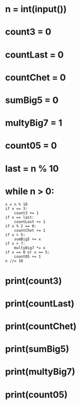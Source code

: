 # n = int(input())
# count3 = 0
# countLast = 0
# countChet = 0
# sumBig5 = 0
# multyBig7 = 1
# count05 = 0
# last = n % 10
# while n > 0:
    x = n % 10
    if x == 3:
        count3 += 1
    if x == last:
        countLast += 1
    if x % 2 == 0:
        countChet += 1
    if x > 5:
        sumBig5 += x
    if x > 7:
        multyBig7 *= x
    if x == 0 or x == 5:
        count05 += 1
    n //= 10
# print(count3)
# print(countLast)
# print(countChet)
# print(sumBig5)
# print(multyBig7)
# print(count05)
